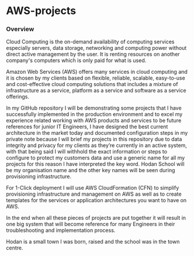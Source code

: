 # AWS-projects
### Overview

Cloud Computing is the on-demand availability of computing services especially servers, data storage, networking and computing power without direct active management by the user. It is renting resources on another company's computers which is only paid for what is used.

Amazon Web Services (AWS) offers many services in cloud computing and it is chosen by my clients based on flexible, reliable, scalable, easy-to-use and cost-effective cloud computing solutions that includes a mixture of infrastructure as a service, platform as a service and software as a service offerings.

In my GitHub repository I will be demonstrating some projects that I have successfully implemented in the production environment and to excel my experience related working with AWS products and services to be future references for junior IT Engineers, I have designed the best current architecture in the market today and documented configuration steps in my private note because I will brief my projects in this repository due to data integrity and privacy for my clients as they’re currently in an active system, with that being said I will withhold the exact information or steps to configure to protect my customers data and use a generic name for all my projects for this reason I have interpreted the key word. Hodan School will be my organisation name and the other key names will be seen during provisioning infrastructure.  

For 1-Click deployment I will use AWS CloudFormation (CFN) to simplify provisioning infrastructure and management on AWS as well as to create templates for the services or application architectures you want to have on AWS.

In the end when all these pieces of projects are put together it will result in one big system that will become reference for many Engineers in their troubleshooting and implementation process.

Hodan is a small town I was born, raised and the school was in the town centre.
